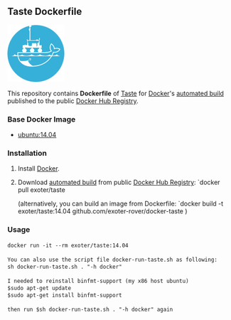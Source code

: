 ## Taste Dockerfile

![alt tag](exoter_docker_logo.jpg)

This repository contains **Dockerfile** of [Taste](http://taste.tuxfamily.org/wiki/index.php?title=Main_Page) for
[Docker](https://www.docker.com/)'s [automated
build](https://registry.hub.docker.com/u/exoter/taste/) published to the
public [Docker Hub Registry](https://registry.hub.docker.com/).


### Base Docker Image

* [ubuntu:14.04](https://hub.docker.com/r/i386/ubuntu/)


### Installation

1. Install [Docker](https://www.docker.com/).

2. Download [automated build](https://registry.hub.docker.com/u/exoter/taste/) from public [Docker Hub Registry](https://registry.hub.docker.com/): `docker pull exoter/taste

   (alternatively, you can build an image from Dockerfile: `docker build -t exoter/taste:14.04 github.com/exoter-rover/docker-taste )

### Usage

    docker run -it --rm exoter/taste:14.04

    You can also use the script file docker-run-taste.sh as following:
    sh docker-run-taste.sh . "-h docker"

    I needed to reinstall binfmt-support (my x86 host ubuntu)
    $sudo apt-get update
    $sudo apt-get install binfmt-support

    then run $sh docker-run-taste.sh . "-h docker" again
